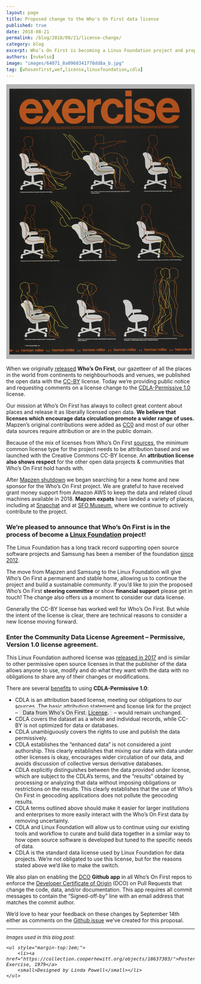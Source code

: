 ```yaml
---
layout: page
title: Proposed change to the Who's On First data license
published: true
date: 2018-08-21
permalink: /blog/2018/08/21/license-change/
category: blog
excerpt: Who’s On First is becoming a Linux Foundation project and proposes to change to the Community Data License Agreement – Permissive, Version 1.0 data license
authors: [nvkelso]
image: "images/64071_8a0968341778dd8a_b.jpg"
tag: [whosonfirst,wof,license,linuxfoundation,cdla]
---
```


![](images/64071_8a0968341778dd8a_b.jpg)

When we originally [released](https://whosonfirst.org/blog/2015/08/18/who-s-on-first/) **Who’s On First**, our gazetteer of all the places in the world from continents to neighbourhoods and venues, we published the open data with the [CC-BY](https://creativecommons.org/licenses/by/4.0/) license. Today we’re providing public notice and requesting comments on a license change to the [CDLA-Permissive 1.0](https://cdla.io/permissive-1-0/) license. 

Our mission at Who’s On First has always to collect great content about places and release it as liberally licensed open data. **We believe that licenses which  encourage data circulation promote a wider range of uses.** Mapzen’s original contributions were added as [CC0](https://creativecommons.org/share-your-work/public-domain/cc0/) and most of our other data sources require attribution or are in the public domain.

Because of the mix of licenses from Who’s On First [sources](https://github.com/whosonfirst/whosonfirst-sources/blob/master/sources/README.md), the minimum common license type for the project needs to be attribution based and we launched with the Creative Commons CC-BY license. An **attribution license also shows respect** for the other open data projects & communities that Who’s On First hold hands with.

After [Mapzen shutdown](https://web.archive.org/web/20180102171848/https://mapzen.com/blog/shutdown/) we began searching for a new home and new sponsor for the Who’s On First project. We are grateful to have received grant money support from Amazon AWS to keep the data and related cloud machines available in 2018. **Mapzen expats** have landed a variety of places, including at [Snapchat](https://www.snapchat.com/) and at [SFO Museum](https://millsfield.sfomuseum.org/), where we continue to actively contribute to the project. 

### We’re pleased to announce that Who’s On First is in the process of become a [Linux Foundation](https://www.linuxfoundation.org/) project!

The Linux Foundation has a long track record supporting open source software projects and Samsung has been a member of the foundation [since 2012](https://techcrunch.com/2012/06/07/samsung-joins-the-linux-foundation/). 

The move from Mapzen and Samsung to the Linux Foundation will give Who’s On First a permanent and stable home, allowing us to continue the project and build a sustainable community. If you’d like to join the proposed Who’s On First **steering committee** or show **financial support** please get in touch! The change also offers us a moment to consider our data license. 

Generally the CC-BY license has worked well for Who’s On First. But while the intent of the license is clear, there are technical reasons to consider a new license moving forward.

### Enter the Community Data License Agreement – Permissive, Version 1.0 license agreement.

This Linux Foundation authored license was [released in 2017](https://www.linuxfoundation.org/press-release/2017/10/linux-foundation-debuts-community-data-license-agreement/) and is similar to other permissive open source licenses in that the publisher of the data allows anyone to use, modify and do what they want with the data with no obligations to share any of their changes or modifications. 

There are several [benefits](https://cdla.io/faq/) to using **CDLA-Permissive 1.0**:

- CDLA is an attribution based license, meeting our obligations to our sources. The basic attribution statement and license link for the project – <span style="background-color:#ededed;padding:.3rem;padding-left:.6rem;padding-right:.6rem;">Data from Who's On First. [License](https://github.com/whosonfirst-data/whosonfirst-data/blob/master/LICENSE.md).</span> – would remain unchanged.
- CDLA covers the dataset as a whole and individual records, while CC-BY is not optimized for data or databases.
- CDLA unambiguously covers the rights to use and publish the data permissively.
- CDLA establishes the “enhanced data” is not considered a joint authorship. This clearly establishes that mixing our data with data under other licenses is okay, encourages wider circulation of our data, and avoids discussion of collective versus derivative databases.
- CDLA explicitly distinguishes between the data provided under license, which are subject to the CDLA’s terms, and the “results” obtained by processing or analyzing that data without imposing obligations or restrictions on the results. This clearly establishes that the use of Who’s On First in geocoding applications does not pollute the geocoding results.
- CDLA terms outlined above should make it easier for larger institutions and enterprises to more easily interact with the Who’s On First data by removing uncertainty.
- CDLA and Linux Foundation will allow us to continue using our existing tools and workflow to curate and build data together in a similar way to how open source software is developed but tuned to the specific needs of data.
- CDLA is the standard data license used by Linux Foundation for data projects. We’re not obligated to use this license, but for the reasons stated above we’d like to make the switch.

We also plan on enabling the [DCO](https://github.com/apps/dco) **Github app** in all Who’s On First repos to enforce the [Developer Certificate of Origin](https://developercertificate.org/) (DCO) on Pull Requests that change the code, data, and/or documentation. This app requires all commit messages to contain the “Signed-off-by” line with an email address that matches the commit author.

We’d love to hear your feedback on these changes by September 14th either as comments on the [Github issue](https://github.com/whosonfirst-data/whosonfirst-data/issues/1292) we've created for this proposal.

<hr />

<div style="font-style:italic; font-size:small;">
Images used in this blog post:

    <ul style="margin-top:1em;">
        <li><a href="https://collection.cooperhewitt.org/objects/18637303/">Poster, Exercise, 1979</a>
        <small>Designed by Linda Powell</small></li>
    </ul>
</div>

